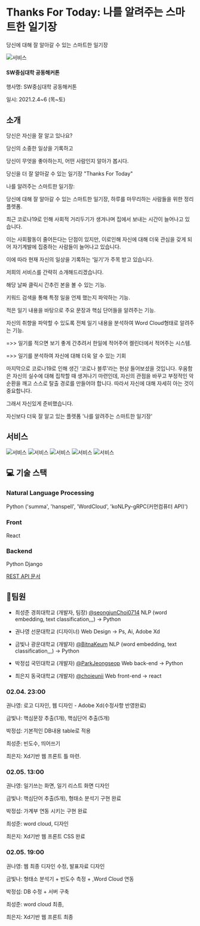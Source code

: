 # Thanks For Today: 나를 알려주는 스마트한 일기장
당신에 대해 잘 알아갈 수 있는 스마트한 일기장


![서비스](./Docs/img/Thanks%20for%20Today%20마무리_최종-01.jpg)

#### SW중심대학 공동해커톤

행사명: SW중심대학 공동해커톤

일시: 2021.2.4~6 (목~토)

## 소개
당신은 자신을 잘 알고 있나요?

당신의 소중한 일상을 기록하고

당신이 무엇을 좋아하는지, 어떤 사람인지 알아가 봅시다.

당신을 더 잘 알아갈 수 있는 일기장 "Thanks For Today"


나를 알려주는 스마트한 일기장: 

당신에 대해 잘 알아갈 수 있는 스마트한 일기장, 하루를 마무리하는 사람들을 위한 정리 플렛폼.

최근 코로나19로 인해 사회적 거리두기가 생겨나며 집에서 보내는 시간이 늘어나고 있습니다. 

이는 사회활동이 줄어든다는 단점이 있지만, 이로인해 자신에 대해 더욱 관심을 갖게 되어 자기계발에 집중하는 사람들이 늘어나고 있습니다.

이에 따라 현재 자신의 일상을 기록하는 ‘일기’가 주목 받고 있습니다. 


저희의 서비스를 간략히 소개해드리겠습니다.

해당 날짜 클릭시 간추린 본을 볼 수 있는 기능.

키워드 검색을 통해 특정 일을 언제 했는지 파악하는 기능.

적은 일기 내용을 바탕으로 주요 문장과 핵심 단어들을 알려주는 기능.

자신의 취향을 파악할 수 있도록 전체 일기 내용을 분석하여 Word Cloud형태로 알려주는 기능.

=>> 일기를 적으면 보기 좋게 간추려서 한일에 적어주어 켈린더에서 적어주는 시스템.

=>> 일기를 분석하여 자신에 대해 더욱 알 수 있는 기회

마지막으로 코로나19로 인해 생긴 ‘코로나 블루’라는 현상 들어보셨을 것입니다. 
우움함은 자신의 실수에 대해 집착할 때 생겨나기 마련인데, 자신의 관점을 바꾸고 부정적인 악순환을 깨고 스스로 탈출 경로를 만들어야 합니다. 따라서 자신에 대해 자세히 아는 것이 중요합니다. 

그래서 자신있게 준비했습니다. 

자신보다 더욱 잘 알고 있는 플렛폼 '나를 알려주는 스마트한 일기장'


## 서비스

![서비스](./Docs/img/Thanks%20for%20Today%20마무리_최종-15.jpg)
![서비스](./Docs/img/Thanks%20for%20Today%20마무리_최종-16.jpg)
![서비스](./Docs/img/Thanks%20for%20Today%20마무리_최종-17.jpg)
![서비스](./Docs/img/Thanks%20for%20Today%20마무리_최종-18.jpg)
![서비스](./Docs/img/Thanks%20for%20Today%20마무리_최종-19.jpg)

## :computer: 기술 스택

### Natural Language Processing
Python ('summa', 'hanspell', 'WordCloud', 'koNLPy-gRPC(커먼컴퓨터 API)')

### Front
React

### Backend
Python Django

[REST API 문서](https://github.com/seongjunChoi0714/ThanksForToday/blob/master/django-backend/README.md)


## :busts_in_silhouette:팀원

- 최성준 경희대학교 (개발자, 팀장) [@seongjunChoi0714](https://github.com/seongjunChoi0714) NLP (word embedding, text classification,,,) -> Python

- 권나영 선문대학교 (디자이너) Web Design -> Ps, Ai, Adobe Xd

- 금빛나 광운대학교 (개발자) [@BitnaKeum](https://github.com/BitnaKeum) NLP (word embedding, text classification,,,) -> Python

- 박정섭 국민대학교 (개발자) [@ParkJeongseop](https://github.com/ParkJeongseop) Web back-end -> Python

- 최은지 동국대학교 (개발자) [@choieunii](https://github.com/choieunii) Web front-end -> react





### 02.04. 23:00

권나영: 로고 디자인, 웹 디자인 - Adobe Xd(수정사항 반영완료)

금빛나: 핵심문장 추출(1개), 핵심단어 추출(5개)

박정섭: 기본적인 DB내용 table로 적용

최성준: 빈도수, 띄어쓰기

최은지: Xd기반 웹 프론트 틀 마련.


### 02.05. 13:00

권나영: 일기쓰는 화면, 일기 리스트 화면 디자인

금빛나: 핵심단어 추출(5개), 형태소 분석기 구현 완료

박정섭: 가계부 연동 시키는 구현 완료

최성준: word cloud, 디자인

최은지: Xd기반 웹 프론트 CSS 완료


### 02.05. 19:00


권나영: 웹 최종 디자인 수정, 발표자료 디자인

금빛나: 형태소 분석기 + 빈도수 측정 + ,Word Cloud 연동 

박정섭: DB 수정 + 서버 구축 

최성준: word cloud 최종, 

최은지: Xd기반 웹 프론트 최종
